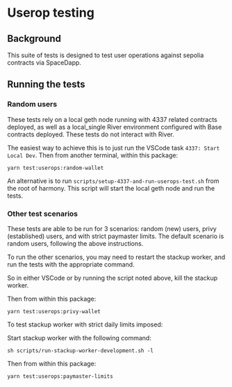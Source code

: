 # Userop testing

## Background

This suite of tests is designed to test user operations against sepolia contracts via SpaceDapp.

## Running the tests

### Random users

These tests rely on a local geth node running with 4337 related contracts deployed, as well as a local_single River environment configured with Base contracts deployed. These tests do not interact with River.

The easiest way to achieve this is to just run the VSCode task `4337: Start Local Dev`. Then from another terminal, within this package:

```
yarn test:userops:random-wallet
```

An alternative is to run `scripts/setup-4337-and-run-userops-test.sh` from the root of harmony. This script will start the local geth node and run the tests.

### Other test scenarios

These tests are able to be run for 3 scenarios: random (new) users, privy (established) users, and with strict paymaster limits. The default scenario is random users, following the above instructions.

To run the other scenarios, you may need to restart the stackup worker, and run the tests with the appropriate command.

So in either VSCode or by running the script noted above, kill the stackup worker.

Then from within this package:

```
yarn test:userops:privy-wallet
```

To test stackup worker with strict daily limits imposed:

Start stackup worker with the following command:

```
sh scripts/run-stackup-worker-development.sh -l
```

Then from within this package:

```
yarn test:userops:paymaster-limits
```
